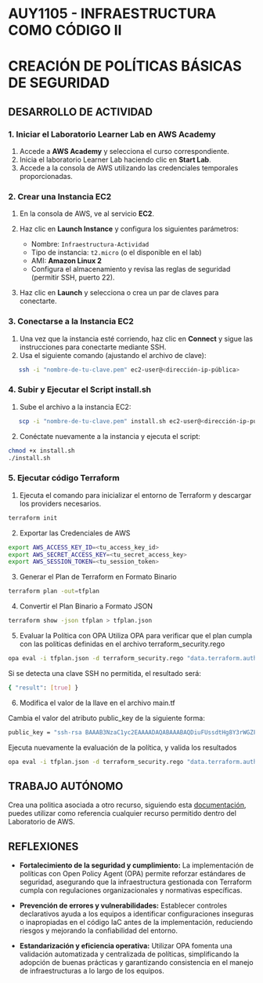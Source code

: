 # AUY1105 - INFRAESTRUCTURA COMO CÓDIGO II

# CREACIÓN DE POLÍTICAS BÁSICAS DE SEGURIDAD

## DESARROLLO DE ACTIVIDAD

### 1. Iniciar el Laboratorio Learner Lab en AWS Academy

1. Accede a **AWS Academy** y selecciona el curso correspondiente.  
2. Inicia el laboratorio Learner Lab haciendo clic en **Start Lab**.  
3. Accede a la consola de AWS utilizando las credenciales temporales proporcionadas.

### 2. Crear una Instancia EC2

1. En la consola de AWS, ve al servicio **EC2**.  
2. Haz clic en **Launch Instance** y configura los siguientes parámetros:
   - Nombre: `Infraestructura-Actividad`
   - Tipo de instancia: `t2.micro` (o el disponible en el lab)
   - AMI: **Amazon Linux 2**
   - Configura el almacenamiento y revisa las reglas de seguridad (permitir SSH, puerto 22).  

3. Haz clic en **Launch** y selecciona o crea un par de claves para conectarte.

### 3. Conectarse a la Instancia EC2

1. Una vez que la instancia esté corriendo, haz clic en **Connect** y sigue las instrucciones para conectarte mediante SSH.  
2. Usa el siguiente comando (ajustando el archivo de clave):

```bash
   ssh -i "nombre-de-tu-clave.pem" ec2-user@<dirección-ip-pública>
```

### 4. Subir y Ejecutar el Script install.sh
1. Sube el archivo a la instancia EC2:

```bash
   scp -i "nombre-de-tu-clave.pem" install.sh ec2-user@<dirección-ip-pública>:~
```

2. Conéctate nuevamente a la instancia y ejecuta el script:

```bash
chmod +x install.sh
./install.sh
```

### 5. Ejecutar código Terraform

1. Ejecuta el comando para inicializar el entorno de Terraform y descargar los providers necesarios.

```bash
terraform init
```

2. Exportar las Credenciales de AWS 
```bash
export AWS_ACCESS_KEY_ID=<tu_access_key_id>
export AWS_SECRET_ACCESS_KEY=<tu_secret_access_key>
export AWS_SESSION_TOKEN=<tu_session_token>
```

3. Generar el Plan de Terraform en Formato Binario
```bash
terraform plan -out=tfplan
```

4. Convertir el Plan Binario a Formato JSON
```bash
terraform show -json tfplan > tfplan.json
```

5. Evaluar la Política con OPA
Utiliza OPA para verificar que el plan cumpla con las políticas definidas en el archivo terraform_security.rego

```bash
opa eval -i tfplan.json -d terraform_security.rego "data.terraform.authz.allow"
```
Si se detecta una clave SSH no permitida, el resultado será:

```bash
{ "result": [true] }
```

6. Modifica el valor de la llave en el archivo main.tf

Cambia el valor del atributo public_key de la siguiente forma:

```bash
public_key = "ssh-rsa BAAAB3NzaC1yc2EAAAADAQABAAABAQDiuFUssdtHg8Y3rWGZFCSD58hSr4IqjFVKeid9d0G3bk7w99/AOyL/C45PnFodjOtD1eMndiCd40BqagdOYtKoieqlOTlmShrvE7N2A+MeaOP4CWLx7fj2MfekecPPFRAiMUCZk51SHxFr4oqX4Qhj8BkG1cG30p9QB+stfJKT3tUGczxUB1aor9qoLmPDTfaE4iSmNDscVmqQhX9jkppdzkg2ENh5cDO2EtLlHHxIodXLgetpWjBP68r90q/gwZV69XANcTWjZiZRyDmb9nIfQiZOO5C03FoG0GmTSZkAfvZdq7M2GsQSboln44VW/ukyQKFRVVepOCIHTaqcsjhV"
```

Ejecuta nuevamente la evaluación de la política, y valida los resultados

```bash
opa eval -i tfplan.json -d terraform_security.rego "data.terraform.authz.allow"
```

## TRABAJO AUTÓNOMO

Crea una politica asociada a otro recurso, siguiendo esta [documentación](https://www.openpolicyagent.org/docs/latest/terraform/), puedes utilizar como referencia cualquier recurso permitido dentro del Laboratorio de AWS.

## REFLEXIONES

- **Fortalecimiento de la seguridad y cumplimiento:** La implementación de políticas con Open Policy Agent (OPA) permite reforzar estándares de seguridad, asegurando que la infraestructura gestionada con Terraform cumpla con regulaciones organizacionales y normativas específicas.

- **Prevención de errores y vulnerabilidades:** Establecer controles declarativos ayuda a los equipos a identificar configuraciones inseguras o inapropiadas en el código IaC antes de la implementación, reduciendo riesgos y mejorando la confiabilidad del entorno.

- **Estandarización y eficiencia operativa:** Utilizar OPA fomenta una validación automatizada y centralizada de políticas, simplificando la adopción de buenas prácticas y garantizando consistencia en el manejo de infraestructuras a lo largo de los equipos.